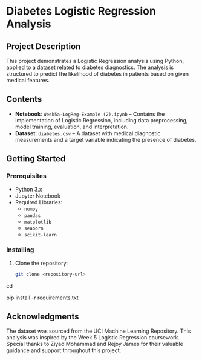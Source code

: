 # Diabetes Logistic Regression Analysis

## Project Description
This project demonstrates a Logistic Regression analysis using Python, applied to a dataset related to diabetes diagnostics. The analysis is structured to predict the likelihood of diabetes in patients based on given medical features.

## Contents
- **Notebook**: `Week5a-LogReg-Example (2).ipynb` – Contains the implementation of Logistic Regression, including data preprocessing, model training, evaluation, and interpretation.
- **Dataset**: `diabetes.csv` – A dataset with medical diagnostic measurements and a target variable indicating the presence of diabetes.

## Getting Started

### Prerequisites
- Python 3.x
- Jupyter Notebook
- Required Libraries:
  - `numpy`
  - `pandas`
  - `matplotlib`
  - `seaborn`
  - `scikit-learn`

### Installing
1. Clone the repository:
   ```bash
   git clone <repository-url>
   
cd <repository-folder>

pip install -r requirements.txt


## Acknowledgments
The dataset was sourced from the UCI Machine Learning Repository.
This analysis was inspired by the Week 5 Logistic Regression coursework.
Special thanks to Ziyad Mohammad and Rejoy James for their valuable guidance and support throughout this project.

